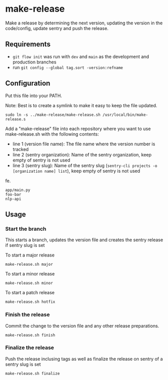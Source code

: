 # make-release

Make a release by determining the next version, updating the version in the code/config, update sentry and push the release.

## Requirements

* `git flow init` was run with `dev` and `main` as the development and production branches
* run `git config --global tag.sort -version:refname`

## Configuration

Put this file into your PATH.

Note: Best is to create a symlink to make it easy to keep the file updated.

```
sudo ln -s ../make-release/make-release.sh /usr/local/bin/make-release.s
```

Add a "make-release" file into each repository where you want to use make-release.sh with the following contents:

* line 1 (version file name): The file name where the version number is tracked
* line 2 (sentry organization): Name of the sentry organization, keep empty of sentry is not used
* line 3 (sentry slug): Name of the sentry slug (`sentry-cli projects -o [organization name] list`), keep empty of sentry is not used

fe.

```
app/main.py
foo-bar
nlp-api
```

## Usage

### Start the branch

This starts a branch, updates the version file and creates the sentry release if sentry slug is set

To start a major release

```
make-release.sh major
```

To start a minor release

```
make-release.sh minor
```

To start a patch release

```
make-release.sh hotfix
```

### Finish the release

Commit the change to the version file and any other release preparations.

```
make-release.sh finish
```

### Finalize the release

Push the release inclusing tags as well as finalize the release on sentry of a sentry slug is set

```
make-release.sh finalize
```
